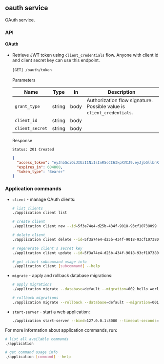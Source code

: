 ## oauth service
OAuth service.

### API
#### OAuth
* Retrieve JWT token using `client_credentials` flow.
  Anyone with client id and client secret key can use this endpoint.
  <br/><br/>
  `[GET] /oauth/token`
  <br/><br/>
  Parameters

  | Name | Type | In | Description |
  |---|---|---|---|
  | `grant_type` | string | body | Authorization flow signature. Possible value is `client_credentials`. |
  | `client_id` | string | body |  |
  | `client_secret` | string | body |  |
  
  Response
  ```
  Status: 201 Created
  ```
  ```json
  {
    "access_token": "eyJhbGciOiJIUzI1NiIsInR5cCI6IkpXVCJ9.eyJjbGllbnRfaWQiOiI3Y2JkY2Q1Ni00ZDY1LTQxMjktYmU4My0zZWIzZTRhYjg4ODAiLCJleHAiOjE2MzcxNjIyNjYsImlhdCI6MTYzNjU1NzQ2Ni4wLCJpc3MiOiJvYXV0aC1zZXJ2aWNlIiwic3ViIjoib2F1dGgifQ.1SVmFC06sZb3cG3LvPCzjeoqLaQVv5Vd2hFL9G88OzY",
    "expires_in": 604800,
    "token_type": "Bearer"
  }
  ```

### Application commands
* `client` - manage OAuth clients:
  ```bash
  # list clients
  ./application client list
  
  # create client
  ./application client new --id=5f3a74e4-d25b-434f-9018-93cf10738099
  
  # delete client
  ./application client delete --id=5f3a74e4-d25b-434f-9018-93cf10738099
  
  # regenerate client's secret key
  ./application client update --id=5f3a74e4-d25b-434f-9018-93cf10738099
  
  # get client subcommand usage info
  ./application client [subcommand] --help
  ```
* `migrate` - apply and rollback database migrations:
  ```bash
  # apply migrations
  ./application migrate --database=default --migration=002_hello_world
  
  # rollback migrations
  ./application migrate --rollback --database=default --migration=001_initial
  ```
* `start-server` - start a web application:
  ```bash
  ./application start-server --bind=127.0.0.1:8000 --timeout-seconds=5
  ```

For more information about application commands, run:
```bash
# list all available commands
./application

# get command usage info
./application [command] --help
```
